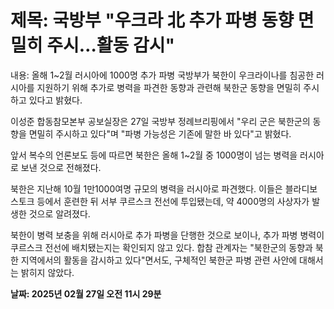 # **제목: 국방부 "우크라 北 추가 파병 동향 면밀히 주시…활동 감시"**

  내용: 올해 1~2월 러시아에 1000명 추가 파병 국방부가 북한이 우크라이나를 침공한 러시아를 지원하기 위해 추가로 병력을 파견한 동향과 관련해 북한군 동향을 면밀히 주시하고 있다고 밝혔다. 

이성준 합동참모본부 공보실장은 27일 국방부 정례브리핑에서 "우리 군은 북한군의 동향을 면밀히 주시하고 있다"며 "파병 가능성은 기존에 말한 바 있다"고 밝혔다. 

앞서 복수의 언론보도 등에 따르면 북한은 올해 1~2월 중 1000명이 넘는 병력을 러시아로 보낸 것으로 전해졌다. 

북한은 지난해 10월 1만1000여명 규모의 병력을 러시아로 파견했다. 이들은 블라디보스토크 등에서 훈련한 뒤 서부 쿠르스크 전선에 투입됐는데, 약 4000명의 사상자가 발생한 것으로 알려졌다. 

북한이 병력 보충을 위해 러시아로 추가 파병을 단행한 것으로 보이나, 추가 파병 병력이 쿠르스크 전선에 배치됐는지는 확인되지 않고 있다. 합참 관계자는 "북한군의 동향과 북한 지역에서의 활동을 감시하고 있다"면서도, 구체적인 북한군 파병 관련 사안에 대해서는 밝히지 않았다.

  **날짜: 2025년 02월 27일 오전 11시 29분**
